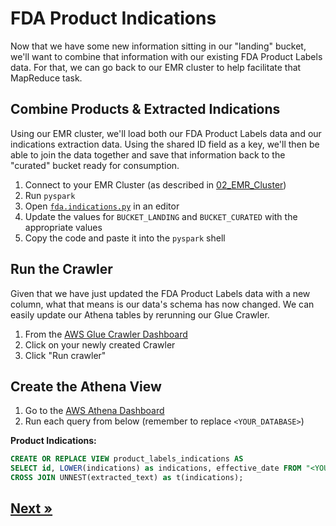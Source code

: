 # FDA Product Indications

Now that we have some new information sitting in our "landing" bucket, we'll want to combine that information with our existing FDA Product Labels data. For that, we can go back to our EMR cluster to help facilitate that MapReduce task.

## Combine Products & Extracted Indications

Using our EMR cluster, we'll load both our FDA Product Labels data and our indications extraction data. Using the shared ID field as a key, we'll then be able to join the data together and save that information back to the "curated" bucket ready for consumption.

1. Connect to your EMR Cluster (as described in [02_EMR_Cluster](../02_EMR_Cluster/README.md))
2. Run `pyspark`
3. Open [`fda.indications.py`](./fda.indications.py) in an editor
4. Update the values for `BUCKET_LANDING` and `BUCKET_CURATED` with the appropriate values
5. Copy the code and paste it into the `pyspark` shell

## Run the Crawler

Given that we have just updated the FDA Product Labels data with a new column, what that means is our data's schema has now changed. We can easily update our Athena tables by rerunning our Glue Crawler.

1. From the [AWS Glue Crawler Dashboard](https://us-east-1.console.aws.amazon.com/glue/home?region=us-east-1#catalog:tab=crawlers)
2. Click on your newly created Crawler
3. Click "Run crawler"

## Create the Athena View

1. Go to the [AWS Athena Dashboard](https://us-east-1.console.aws.amazon.com/athena/home?region=us-east-1#query)
2. Run each query from below (remember to replace `<YOUR_DATABASE>`)

**Product Indications:**
```sql
CREATE OR REPLACE VIEW product_labels_indications AS
SELECT id, LOWER(indications) as indications, effective_date FROM "<YOUR_DATABASE>"."<YOUR_TABLE>"
CROSS JOIN UNNEST(extracted_text) as t(indications);
```

## [Next »](../08_Terminate_EMR_Cluster/README.md)
